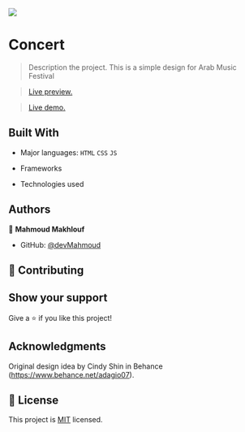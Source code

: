 ![](https://img.shields.io/badge/Microverse-blueviolet)

# Concert

> Description the project.
This is a simple design for Arab Music Festival

> [Live preview.](https://devmahmoud.github.io/concert)

> [Live demo.](https://drive.google.com/file/d/1QMp5GHija94uIBdSZaW0tr0f8-lWdP1c/view?usp=sharing)

## Built With

- Major languages: 
`HTML`
`CSS`
`JS`

- Frameworks
- Technologies used

## Authors

👤 **Mahmoud Makhlouf**

- GitHub: [@devMahmoud](https://github.com/devMahmoud)

## 🤝 Contributing

## Show your support

Give a ⭐️ if you like this project!

## Acknowledgments
Original design idea by Cindy Shin in Behance (https://www.behance.net/adagio07).

## 📝 License

This project is [MIT](./MIT.md) licensed.
